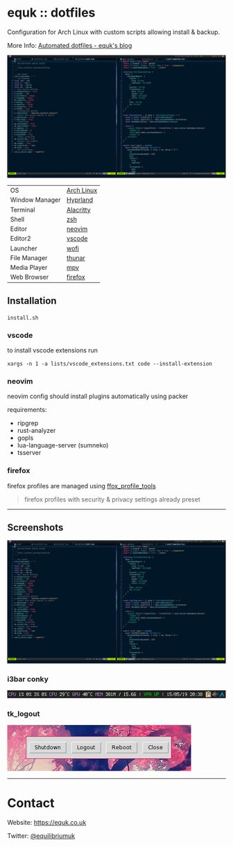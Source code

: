# equk :: dotfiles

Configuration for Arch Linux with custom scripts allowing install & backup.

More Info: [Automated dotfiles - equk's blog](https://equk.co.uk/2019/07/24/automated-dotfiles)

![](./screenshots/linux_desktop.png)

| | |
|---|---|
| OS | [Arch Linux](https://archlinux.org) |
| Window Manager | [Hyprland](https://hyprland.org/) |
| Terminal | [Alacritty](https://alacritty.org/) |
| Shell | [zsh](https://www.zsh.org/) |
| Editor | [neovim](https://github.com/neovim/neovim) |
| Editor2 | [vscode](https://github.com/microsoft/vscode) |
| Launcher | [wofi](https://github.com/uncomfyhalomacro/wofi) |
| File Manager | [thunar](https://docs.xfce.org/xfce/thunar/start) |
| Media Player | [mpv](https://mpv.io/) |
| Web Browser | [firefox](https://www.mozilla.org/firefox/) |

## Installation

    install.sh

### vscode

to install vscode extensions run

    xargs -n 1 -a lists/vscode_extensions.txt code --install-extension

### neovim

neovim config should install plugins automatically using packer

requirements:

- ripgrep
- rust-analyzer
- gopls
- lua-language-server (sumneko)
- tsserver

### firefox

firefox profiles are managed using [ffox_profile_tools](https://github.com/equk/ffox_profile_tools)

> firefox profiles with security & privacy settings already preset

---

## Screenshots

![](./screenshots/linux_desktop.png)

### i3bar conky

![](./screenshots/i3bar_conky.png)

### tk_logout

![](./screenshots/tk_logout_07062014.png)

---

# Contact

Website: https://equk.co.uk

Twitter: [@equilibriumuk](https://twitter.com/equilibriumuk)
